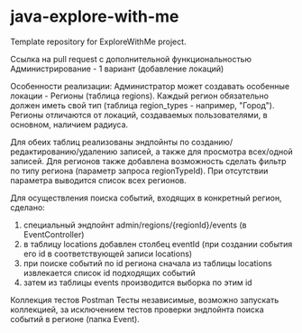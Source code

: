 # java-explore-with-me
Template repository for ExploreWithMe project.

Ссылка на pull request с дополнительной функциональностью
Администрирование - 1 вариант (добавление локаций)


Особенности реализации:
Администратор может создавать особенные локации - Регионы (таблица regions).
Каждый регион обязательно должен иметь свой тип (таблица region_types - например, "Город").
Регионы отличаются от локаций, создаваемых пользователями, в основном, наличием радиуса. 

Для обеих таблиц реализованы эндпойнты по созданию/редактированию/удалению записей,
а также для просмотра всех/одной записей. 
Для регионов также добавлена возможность сделать фильтр по типу региона
(параметр запроса regionTypeId). При отсутствии параметра выводится список всех регионов.

Для осуществления поиска событий, входящих в конкретный регион, сделано:
1. специальный эндпойнт admin/regions/{regionId}/events (в EventController)
2. в таблицу locations добавлен столбец eventId (при создании события его id в соответствующей записи locations)
3. при поиске событий по id региона сначала из таблицы locations извлекается список id подходящих событий
4. затем из таблицы events производится выборка по этим id


Коллекция тестов Postman
Тесты независимые, возможно запускать коллекцией, за исключением тестов проверки эндпойнта поиска событий в регионе (папка Event). 


